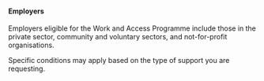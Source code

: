 ####  **Employers**

Employers eligible for the Work and Access Programme include those in the
private sector, community and voluntary sectors, and not-for-profit
organisations.

Specific conditions may apply based on the type of support you are requesting.
